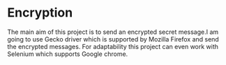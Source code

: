 # Encryption
The main aim of this project is to send an encrypted secret message.I am going to use Gecko driver which is supported by Mozilla Firefox and send the encrypted messages. For adaptability this project can even work with Selenium which supports Google chrome.
